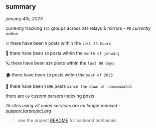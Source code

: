 
## summary
_january 4th, 2023_

currently tracking `131` groups across `240` relays & mirrors - _`90` currently online_

⏲ there have been `5` posts within the `last 24 hours`

🦈 there have been `10` posts within the `month of january`

🪐 there have been `834` posts within the `last 90 days`

🏚 there have been `10` posts within the `year of 2023`

🦕 there have been `5696` posts `since the dawn of ransomwatch`

there are `68` custom parsers indexing posts

_`20` sites using v2 onion services are no longer indexed - [support.torproject.org](https://support.torproject.org/onionservices/v2-deprecation/)_

> see the project [README](https://github.com/joshhighet/ransomwatch#ransomwatch--) for backend technicals
